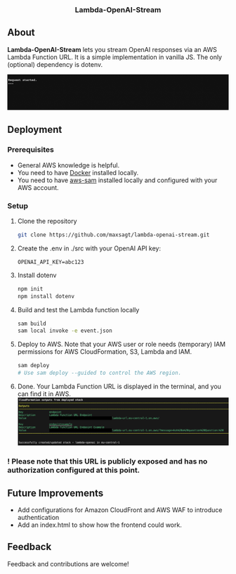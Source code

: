<div align="center">
  <h3 align="center">Lambda-OpenAI-Stream</h3>
</div>

## About
__Lambda-OpenAI-Stream__ lets you stream OpenAI responses via an AWS Lambda Function URL. It is a simple implementation in vanilla JS. The only (optional) dependency is dotenv.

![Example gif](example_lambda.gif?raw=true)

## Deployment
### Prerequisites
* General AWS knowledge is helpful.
* You need to have [Docker](https://docs.docker.com/engine/install/) installed locally.
* You need to have [aws-sam](https://docs.aws.amazon.com/serverless-application-model/latest/developerguide/install-sam-cli.html) installed locally and configured with your AWS account.

### Setup
1. Clone the repository
   ```sh
   git clone https://github.com/maxsagt/lambda-openai-stream.git
   ```
2. Create the .env in ./src with your OpenAI API key:
    ```
    OPENAI_API_KEY=abc123
    ```
3. Install dotenv
    ```sh
    npm init
    npm install dotenv
    ```   
4. Build and test the Lambda function locally
    ```sh
    sam build
    sam local invoke -e event.json
    ```
5. Deploy to AWS. Note that your AWS user or role needs (temporary) IAM permissions for AWS CloudFormation, S3, Lambda and IAM.
    ```sh
    sam deploy
    # Use sam deploy --guided to control the AWS region.
    ```
6. Done. Your Lambda Function URL is displayed in the terminal, and you can find it in AWS. 
![Example](example_cloudformation.png?raw=true)

### ! Please note that this URL is publicly exposed and has no authorization configured at this point.

## Future Improvements
- Add configurations for Amazon CloudFront and AWS WAF to introduce authentication
- Add an index.html to show how the frontend could work.

## Feedback
Feedback and contributions are welcome!
